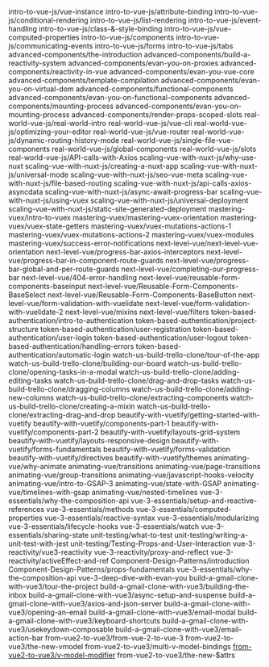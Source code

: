 intro-to-vue-js/vue-instance
intro-to-vue-js/attribute-binding
intro-to-vue-js/conditional-rendering
intro-to-vue-js/list-rendering
intro-to-vue-js/event-handling
intro-to-vue-js/class-&-style-binding
intro-to-vue-js/vue-computed-properties
intro-to-vue-js/components
intro-to-vue-js/communicating-events
intro-to-vue-js/forms
intro-to-vue-js/tabs
advanced-components/the-introduction
advanced-components/build-a-reactivity-system
advanced-components/evan-you-on-proxies
advanced-components/reactivity-in-vue
advanced-components/evan-you-vue-core
advanced-components/template-compilation
advanced-components/evan-you-on-virtual-dom
advanced-components/functional-components
advanced-components/evan-you-on-functional-components
advanced-components/mounting-process
advanced-components/evan-you-on-mounting-process
advanced-components/render-props-scoped-slots
real-world-vue-js/real-world-intro
real-world-vue-js/vue-cli
real-world-vue-js/optimizing-your-editor
real-world-vue-js/vue-router
real-world-vue-js/dynamic-routing-history-mode
real-world-vue-js/single-file-vue-components
real-world-vue-js/global-components
real-world-vue-js/slots
real-world-vue-js/API-calls-with-Axios
scaling-vue-with-nuxt-js/why-use-nuxt
scaling-vue-with-nuxt-js/creating-a-nuxt-app
scaling-vue-with-nuxt-js/universal-mode
scaling-vue-with-nuxt-js/seo-vue-meta
scaling-vue-with-nuxt-js/file-based-routing
scaling-vue-with-nuxt-js/api-calls-axios-asyncdata
scaling-vue-with-nuxt-js/async-await-progress-bar
scaling-vue-with-nuxt-js/using-vuex
scaling-vue-with-nuxt-js/universal-deployment
scaling-vue-with-nuxt-js/static-site-generated-deployment
mastering-vuex/intro-to-vuex
mastering-vuex/mastering-vuex-orientation
mastering-vuex/vuex-state-getters
mastering-vuex/vuex-mutations-actions-1
mastering-vuex/vuex-mutations-actions-2
mastering-vuex/vuex-modules
mastering-vuex/success-error-notifications
next-level-vue/next-level-vue-orientation
next-level-vue/progress-bar-axios-interceptors
next-level-vue/progress-bar-in-component-route-guards
next-level-vue/progress-bar-global-and-per-route-guards
next-level-vue/completing-our-progress-bar
next-level-vue/404-error-handling
next-level-vue/reusable-form-components-baseinput
next-level-vue/Reusable-Form-Components-BaseSelect
next-level-vue/Reusable-Form-Components-BaseButton
next-level-vue/form-validation-with-vuelidate
next-level-vue/form-validation-with-vuelidate-2
next-level-vue/mixins
next-level-vue/filters
token-based-authentication/intro-to-authentication
token-based-authentication/project-structure
token-based-authentication/user-registration
token-based-authentication/user-login
token-based-authentication/user-logout
token-based-authentication/handling-errors
token-based-authentication/automatic-login
watch-us-build-trello-clone/tour-of-the-app
watch-us-build-trello-clone/building-our-board
watch-us-build-trello-clone/opening-tasks-in-a-modal
watch-us-build-trello-clone/adding-editing-tasks
watch-us-build-trello-clone/drag-and-drop-tasks
watch-us-build-trello-clone/dragging-columns
watch-us-build-trello-clone/adding-new-columns
watch-us-build-trello-clone/extracting-components
watch-us-build-trello-clone/creating-a-mixin
watch-us-build-trello-clone/extracting-drag-and-drop
beautify-with-vuetify/getting-started-with-vuetify
beautify-with-vuetify/components-part-1
beautify-with-vuetify/components-part-2
beautify-with-vuetify/layouts-grid-system
beautify-with-vuetify/layouts-responsive-design
beautify-with-vuetify/forms-fundamentals
beautify-with-vuetify/forms-validation
beautify-with-vuetify/directives
beautify-with-vuetify/themes
animating-vue/why-animate
animating-vue/transitions
animating-vue/page-transitions
animating-vue/group-transitions
animating-vue/javascript-hooks-velocity
animating-vue/intro-to-GSAP-3
animating-vue/state-with-GSAP
animating-vue/timelines-with-gsap
animating-vue/nested-timelines
vue-3-essentials/why-the-composition-api
vue-3-essentials/setup-and-reactive-references
vue-3-essentials/methods
vue-3-essentials/computed-properties
vue-3-essentials/reactive-syntax
vue-3-essentials/modularizing
vue-3-essentials/lifecycle-hooks
vue-3-essentials/watch
vue-3-essentials/sharing-state
unit-testing/what-to-test
unit-testing/writing-a-unit-test-with-jest
unit-testing/Testing-Props-and-User-Interaction
vue-3-reactivity/vue3-reactivity
vue-3-reactivity/proxy-and-reflect
vue-3-reactivity/activeEffect-and-ref
Component-Design-Patterns/introduction
Component-Design-Patterns/props-fundamentals
vue-3-essentials/why-the-composition-api
vue-3-deep-dive-with-evan-you
build-a-gmail-clone-with-vue3/tour-the-project
build-a-gmail-clone-with-vue3/building-the-inbox
build-a-gmail-clone-with-vue3/async-setup-and-suspense
build-a-gmail-clone-with-vue3/axios-and-json-server
build-a-gmail-clone-with-vue3/opening-an-email
build-a-gmail-clone-with-vue3/email-modal
build-a-gmail-clone-with-vue3/keyboard-shortcuts
build-a-gmail-clone-with-vue3/usekeydown-composable
build-a-gmail-clone-with-vue3/email-action-bar
from-vue2-to-vue3/from-vue-2-to-vue-3
from-vue2-to-vue3/the-new-vmodel
from-vue2-to-vue3/multi-v-model-bindings
[from-vue2-to-vue3/v-model-modifier](from-vue2-to-vue3/v-model-modifiers)
from-vue2-to-vue3/the-new-$attrs
